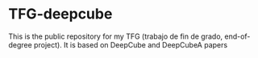 # TFG-deepcube
This is the public repository for my TFG (trabajo de fin de grado, end-of-degree project). It is based on DeepCube and DeepCubeA papers
